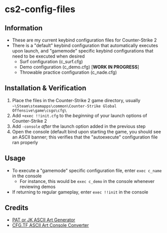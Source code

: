 # cs2-config-files

## Information
- These are my current keybind configuration files for Counter-Strike 2
- There is a "default" keybind configuration that automatically executes upon launch, and "gamemode" specific keybind configurations that need to be executed when desired
  - Surf configuration (c_surf.cfg)
  - Demo configuration (c_demo.cfg) [**WORK IN PROGRESS**]
  - Throwable practice configuration (c_nade.cfg)

## Installation & Verification
1. Place the files in the Counter-Strike 2 game directory, usually `~\Steam\steamapps\common\Counter-Strike Global Offensive\game\csgo\cfg\`
1. Add `+exec !!init.cfg` to the *beginning* of your launch options of Counter-Strike 2
1. Add `-console` *after* the launch option added in the previous step
1. Open the console (default bind upon starting the game, you should see an ASCII banner; this verifies that the "autoexecute" configuration file ran properly

## Usage
- To execute a "gamemode" specific configuration file, enter `exec c_name` in the console
  - For instance, this would be `exec c_demo` in the console whenever reviewing demos
- If returning to regular gameplay, enter `exec !!init` in the console

## Credits
- [PAT or JK ASCII Art Generator](https://patorjk.com/software/taag/)
- [CFG.TF ASCII Art Console Converter](https://cfg.tf/tools/asci/)
